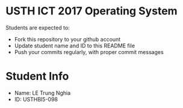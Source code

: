 USTH ICT 2017 Operating System
=====================================

Students are expected to:

* Fork this repository to your github account
* Update student name and ID to this README file
* Push your commits regularly, with proper commit messages

Student Info
=======================

* Name: LE Trung Nghia
* ID: USTHBI5-098
